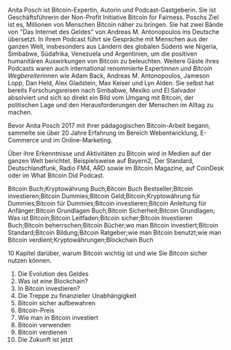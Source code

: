 Anita Posch ist Bitcoin-Expertin, Autorin und Podcast-Gastgeberin. Sie ist Geschäftsführerin der Non-Profit Initiative Bitcoin for Fairness. Poschs Ziel ist es, Millionen von Menschen Bitcoin näher zu bringen. Sie hat zwei Bände von "Das Internet des Geldes" von Andreas M. Antonopoulos ins Deutsche übersetzt. In ihrem Podcast führt sie Gespräche mit Menschen aus der ganzen Welt, insbesonders aus Ländern des globalen Südens wie Nigeria, Simbabwe, Südafrika, Venezuela und Argentinien, um die positiven humanitären Auswirkungen von Bitcoin zu beleuchten. Weitere Gäste ihres Podcasts waren auch international renommierte Expert*innen und Bitcoin Wegbereiter*innen wie Adam Back, Andreas M. Antonopoulos, Jameson Lopp, Dan Held, Alex Gladstein, Max Keiser und Lyn Alden.
Sie selbst hat bereits Forschungsreisen nach Simbabwe, Mexiko und El Salvador absolviert und sich so direkt ein Bild vom Umgang mit Bitcoin, der politischen Lage und den Herausforderungen der Menschen im Alltag zu machen.  

Bevor Anita Posch 2017 mit ihrer pädagogischen Bitcoin-Arbeit begann, sammelte sie über 20 Jahre Erfahrung im Bereich Webentwicklung, E-Commerce und im Online-Marketing.

Über ihre Erkenntnisse und Aktivitäten zu Bitcoin wird in Medien auf der ganzen Welt berichtet. Beispielsweise auf Bayern2, Der Standard, Deutschlandfunk, Radio FM4, ARD sowie im Bitcoin Magazine, auf CoinDesk oder im What Bitcoin Did Podcast.

Bitcoin Buch;Kryptowährung Buch;Bitcoin Buch Bestseller;Bitcoin investieren;Bitcoin Dummies;Bitcoin Geld;Bitcoin;Kryptowährung für Dummies;Bitcoin für Dummies;Bitcoin investieren;Bitcoin Anleitung für Anfänger;Bitcoin Grundlagen Buch;Bitcoin Sicherheit;Bitcoin Grundlagen; Was ist Bitcoin;Bitcoin Leitfaden;Bitcoin sicher;Bitcoin Investieren Buch;Bitcoin beherrschen;Bitcoin Bücher;wo man Bitcoin investiert;Bitcoin Standard;Bitcoin Bildung;Bitcoin Ratgeber;wie man Bitcoin benutzt;wie man Bitcoin verdient;Kryptowährungen;Blockchain Buch

10 Kapitel darüber, warum Bitcoin wichtig ist und wie Sie Bitcoin sicher nutzen können.
1.  Die Evolution des Geldes
2.  Was ist eine Blockchain?
3.  In Bitcoin investieren?
4.  Die Treppe zu finanzieller Unabhängigkeit
5.  Bitcoin sicher aufbewahren
6.  Bitcoin-Preis
7.  Wie man in Bitcoin investiert
8.  Bitcoin verwenden
9.  Bitcoin verdienen
10.  Die Zukunft ist jetzt

